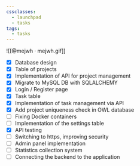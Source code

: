 ```yaml
---
cssclasses:
  - launchpad
  - tasks
tags:
  - tasks
---
```


![[@mejwh · mejwh.gif]]


- [x] Database design
- [x] Table of projects
- [x] Implementation of API for project management
- [x] Migrate to MySQL DB with SQLALCHEMY
- [x] Login / Register page
- [x] Task table
- [x] Implementation of task management via API
- [x] Add project uniqueness check in OWL database
- [ ] Fixing Docker containers
- [ ] Implementation of the settings table
- [x] API testing
- [ ] Switching to https, improving security
- [ ] Admin panel implementation
- [ ] Statistics collection system
- [ ] Connecting the backend to the application
